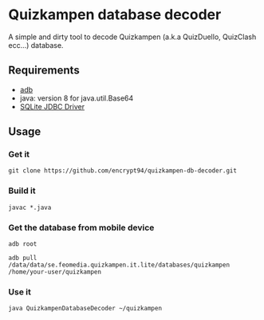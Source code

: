 Quizkampen database decoder
===========================

A simple and dirty tool to decode Quizkampen (a.k.a QuizDuello, QuizClash ecc...) database.

Requirements
------------

  * [adb](https://developer.android.com/tools/help/adb.html)
  * java: version 8 for java.util.Base64
  * [SQLite JDBC Driver](https://github.com/xerial/sqlite-jdbc)

Usage
-----

### Get it

`git clone https://github.com/encrypt94/quizkampen-db-decoder.git`

### Build it

`javac *.java `

### Get the database from mobile device

`adb root`

`adb pull /data/data/se.feomedia.quizkampen.it.lite/databases/quizkampen /home/your-user/quizkampen`

### Use it

`java QuizkampenDatabaseDecoder ~/quizkampen`